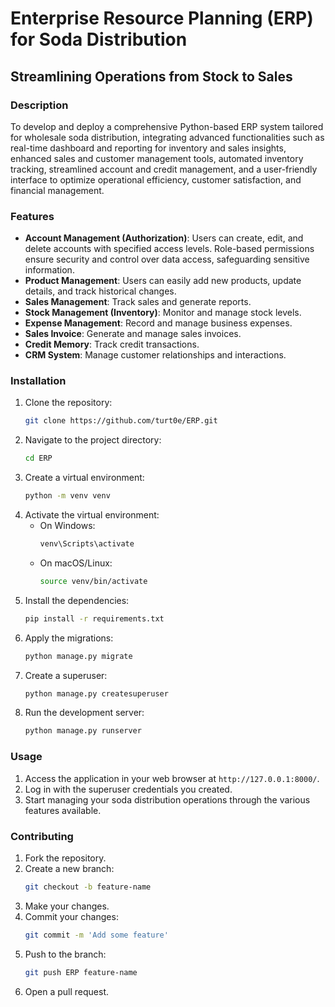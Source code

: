 # Enterprise Resource Planning (ERP) for Soda Distribution

## Streamlining Operations from Stock to Sales

### Description
To develop and deploy a comprehensive Python-based ERP system tailored for wholesale soda distribution, integrating advanced functionalities such as real-time dashboard and reporting for inventory and sales insights, enhanced sales and customer management tools, automated inventory tracking, streamlined account and credit management, and a user-friendly interface to optimize operational efficiency, customer satisfaction, and financial management.

### Features
- **Account Management (Authorization)**: Users can create, edit, and delete accounts with specified access levels. Role-based permissions ensure security and control over data access, safeguarding sensitive information.
- **Product Management**: Users can easily add new products, update details, and track historical changes.
- **Sales Management**: Track sales and generate reports.
- **Stock Management (Inventory)**: Monitor and manage stock levels.
- **Expense Management**: Record and manage business expenses.
- **Sales Invoice**: Generate and manage sales invoices.
- **Credit Memory**: Track credit transactions.
- **CRM System**: Manage customer relationships and interactions.

### Installation
1. Clone the repository:
    ```bash
    git clone https://github.com/turt0e/ERP.git
    ```
2. Navigate to the project directory:
    ```bash
    cd ERP 
    ```
3. Create a virtual environment:
    ```bash
    python -m venv venv
    ```
4. Activate the virtual environment:
    - On Windows:
        ```bash
        venv\Scripts\activate
        ```
    - On macOS/Linux:
        ```bash
        source venv/bin/activate
        ```
5. Install the dependencies:
    ```bash
    pip install -r requirements.txt
    ```
6. Apply the migrations:
    ```bash
    python manage.py migrate
    ```
7. Create a superuser:
    ```bash
    python manage.py createsuperuser
    ```
8. Run the development server:
    ```bash
    python manage.py runserver
    ```

### Usage
1. Access the application in your web browser at `http://127.0.0.1:8000/`.
2. Log in with the superuser credentials you created.
3. Start managing your soda distribution operations through the various features available.

### Contributing
1. Fork the repository.
2. Create a new branch:
    ```bash
    git checkout -b feature-name
    ```
3. Make your changes.
4. Commit your changes:
    ```bash
    git commit -m 'Add some feature'
    ```
5. Push to the branch:
    ```bash
    git push ERP feature-name
    ```
6. Open a pull request.
